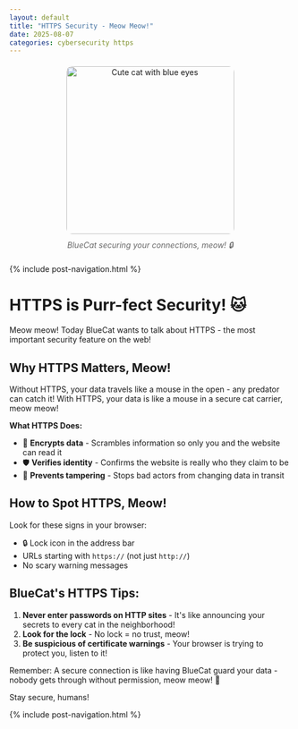 ```yaml
---
layout: default
title: "HTTPS Security - Meow Meow!"
date: 2025-08-07
categories: cybersecurity https
---
```


<div style="text-align: center; margin: 20px 0;">
    <img src="https://images.unsplash.com/photo-1518791841217-8f162f1e1131?ixlib=rb-4.0.3&auto=format&fit=crop&w=800&q=80" alt="Cute cat with blue eyes" style="max-width: 100%; height: 300px; object-fit: cover; border-radius: 10px;">
    <p style="font-style: italic; color: #666; margin-top: 10px;">BlueCat securing your connections, meow! 🔒</p>
</div>

{% include post-navigation.html %} 

# HTTPS is Purr-fect Security! 🐱

Meow meow! Today BlueCat wants to talk about HTTPS - the most important security feature on the web!

## Why HTTPS Matters, Meow!

Without HTTPS, your data travels like a mouse in the open - any predator can catch it! With HTTPS, your data is like a mouse in a secure cat carrier, meow meow!

**What HTTPS Does:**
- 🔐 **Encrypts data** - Scrambles information so only you and the website can read it
- 🛡️ **Verifies identity** - Confirms the website is really who they claim to be  
- 🚫 **Prevents tampering** - Stops bad actors from changing data in transit

## How to Spot HTTPS, Meow!

Look for these signs in your browser:
- 🔒 Lock icon in the address bar
- URLs starting with `https://` (not just `http://`)
- No scary warning messages

## BlueCat's HTTPS Tips:

1. **Never enter passwords on HTTP sites** - It's like announcing your secrets to every cat in the neighborhood!
2. **Look for the lock** - No lock = no trust, meow!
3. **Be suspicious of certificate warnings** - Your browser is trying to protect you, listen to it!

Remember: A secure connection is like having BlueCat guard your data - nobody gets through without permission, meow meow! 🐾

Stay secure, humans!

{% include post-navigation.html %}
